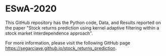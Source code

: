 # ESwA-2020


This GitHub repository has the Python code, Data, and Results reported on the paper "Stock returns prediction using
kernel adaptive filtering within a stock market interdependence approach". 

For more information, please visit the following GitHub page https://segarciave.github.io/stock_returns_prediction.
